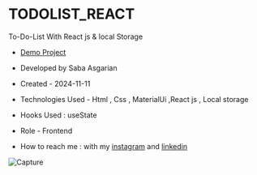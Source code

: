 # TODOLIST_REACT 
To-Do-List With React js & local Storage
- [Demo Project](https://todo-mu-black.vercel.app/)


- Developed by Saba Asgarian

- Created - 2024-11-11

- Technologies Used - Html , Css , MaterialUi ,React js , Local storage

- Hooks Used : useState
- Role - Frontend

- How to reach me : with my [instagram](https://www.instagram.com/saba_asgarian_web?igsh=M2Z2dTU3cHFmeW1o&utm_source=qr) and [linkedin](https://www.linkedin.com/in/saba-asgarian-69161088?utm_source=share&utm_campaign=share_via&utm_content=profile&utm_medium=ios_app)


![Capture](https://github.com/user-attachments/assets/1cbcfe66-ae56-4e76-aead-b994dfba457c)
